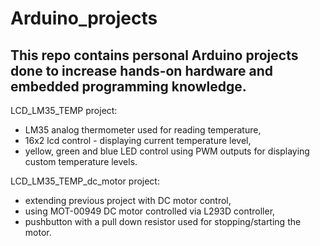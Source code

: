 # Arduino_projects
## This repo contains personal Arduino projects done to increase hands-on hardware and embedded programming knowledge.

LCD_LM35_TEMP project:
- LM35 analog thermometer used for reading temperature,
- 16x2 lcd control - displaying current temperature level,
- yellow, green and blue LED control using PWM outputs for displaying custom temperature levels.

LCD_LM35_TEMP_dc_motor project:
- extending previous project with DC motor control,
- using MOT-00949 DC motor controlled via L293D controller,
- pushbutton with a pull down resistor used for stopping/starting the motor.
